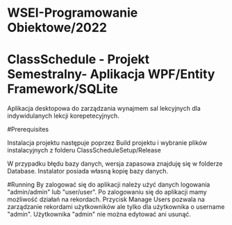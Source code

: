 # WSEI-Programowanie Obiektowe/2022 
# ClassSchedule - Projekt Semestralny- Aplikacja WPF/Entity Framework/SQLite
 Aplikacja desktopowa do zarządzania wynajmem sal lekcyjnych dla indywidulanych lekcji korepetecyjnych.
 
 #Prerequisites 

Instalacja projektu następuje poprzez Build projektu i wybranie plików instalacyjnych z folderu ClassScheduleSetup/Release

W przypadku błędu bazy danych, wersja zapasowa znajduję się w folderze Database. Instalator posiada własną kopię bazy danych. 

#Running 
By zalogować się do aplikacji należy użyć danych logowania "admin/admin" lub "user/user". Po zalogowaniu się do aplikacji mamy możliwość działań na rekordach. 
Przycisk Manage Users pozwala na zarządzanie rekordami użytkowników ale tylko dla użytkownika o username "admin". 
Użytkownika "admin" nie można edytować ani usunąć.
 
 
 
